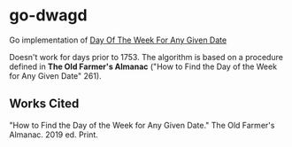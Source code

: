 # go-dwagd
Go implementation of [Day Of The Week For Any Given Date](https://github.com/ebenne01/dwagd)

Doesn't work for days prior to 1753.  The algorithm is based on a procedure  defined in **The Old Farmer's Almanac** ("How to Find the Day of the Week for Any Given Date" 261).

## Works Cited
"How to Find the Day of the Week for Any Given Date." The Old Farmer's Almanac. 2019 ed. Print.
